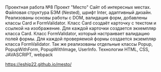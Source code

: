 Проектная работа №8
Проект "Место"
Сайт об интересных местах. Файловая структура БЭМ (Nested), шрифт Inter, адаптивный дизайн. Реализованы основы работы с DOM, валидация форм,
добавлены классы Card и FormValidator. Класс Card создаёт карточку с текстом и ссылкой на изображение. Для каждой карточки создается экхемпляр класса Card.
Класс FormValidator, который настраивает валидацию полей формы. Для каждой проверяемой формы создается экземпляр класса FormValidator.
Так же реализованы отдельные классы Popup, PopupWithForm, PopupWithImage, UserInfo.
Технологии HTML, CSS, JAVASCRIPT, webpack

https://eship22.github.io/mesto/
